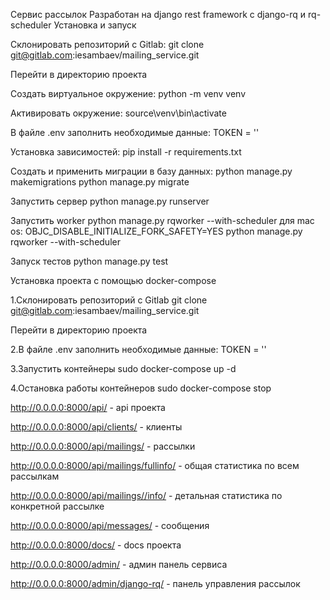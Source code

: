 Сервис рассылок
Разработан на django rest framework с django-rq и rq-scheduler
Установка и запуск

Склонировать репозиторий с Gitlab:
git clone git@gitlab.com:iesambaev/mailing_service.git

Перейти в директорию проекта

Создать виртуальное окружение:
python -m venv venv

Активировать окружение:
source\venv\bin\activate

В файле .env заполнить необходимые данные: TOKEN = '<your token>'

Установка зависимостей:
pip install -r requirements.txt

Создать и применить миграции в базу данных:
python manage.py makemigrations
python manage.py migrate

Запустить сервер
python manage.py runserver

Запустить worker
    python manage.py rqworker --with-scheduler
    для mac os: OBJC_DISABLE_INITIALIZE_FORK_SAFETY=YES python manage.py rqworker --with-scheduler

Запуск тестов
python manage.py test


Установка проекта с помощью docker-compose

1.Склонировать репозиторий с Gitlab
git clone git@gitlab.com:iesambaev/mailing_service.git

Перейти в директорию проекта

2.В файле .env заполнить необходимые данные: 
TOKEN = '<your token>'

3.Запустить контейнеры
sudo docker-compose up -d

4.Остановка работы контейнеров
sudo docker-compose stop


http://0.0.0.0:8000/api/ - api проекта
    
http://0.0.0.0:8000/api/clients/ - клиенты
    
http://0.0.0.0:8000/api/mailings/ - рассылки
    
http://0.0.0.0:8000/api/mailings/fullinfo/ - общая статистика по всем рассылкам
    
http://0.0.0.0:8000/api/mailings//info/ - детальная статистика по конкретной рассылке
    
http://0.0.0.0:8000/api/messages/ - сообщения
    
http://0.0.0.0:8000/docs/ - docs проекта
    
http://0.0.0.0:8000/admin/ - админ панель сервиса
    
http://0.0.0.0:8000/admin/django-rq/ - панель управления рассылок
